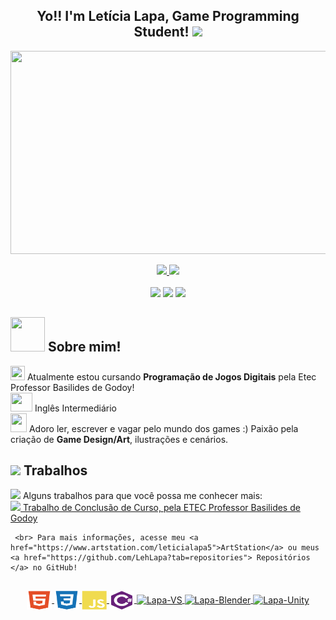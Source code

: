 <h2 align="center"> Yo!! I'm Letícia Lapa, Game Programming Student! <img src="https://media.giphy.com/media/VgCDAzcKvsR6OM0uWg/giphy.gif" width="50"> </h2>

<div align="center">
 <img align="center" width="650" height="325" src="https://github.com/LehLapa/LehLapa/assets/128638269/cec0c9a6-8f1c-4dbd-b5a1-12a768bc2034"> 
</div>
<br>
<div align="center">
  <a href="https://github.com/LehLapa">
  <img height="150em" src="https://github-readme-stats.vercel.app/api?username=LehLapa&show_icons=true&theme=dark&include_all_commits=tru&count_private+true"/>
  <img height="150em" src="https://github-readme-stats.vercel.app/api/top-langs/?username=LehLapa&layout=compact&theme=dark"/>
</div> 
<br>
<div align="center">
  <a href="https://www.instagram.com/whoislapa_/ target="_blanck"> <img src="https://img.shields.io/badge/Instagram-E4405F?style=for-the-badge&logo=instagram&logoColor=white"></a>
  <a href="leticiadalapa@gmail.com"> <img src="https://img.shields.io/badge/Gmail-D14836?style=for-the-badge&logo=gmail&logoColor=white" target="_blanck"></a>
  <a href="https://www.linkedin.com/in/letícia-lapa-2710b6280/" target="_blanck"> <img src="https://img.shields.io/badge/LinkedIn-0077B5?style=for-the-badge&logo=linkedin&logoColor=white"></a><br>
</div>

 ## <img height="55" width="55" src="https://github.com/LehLapa/LehLapa/assets/128638269/cb79d373-9bbe-4602-a5e2-264805ee1d8a">  Sobre mim!
 
<div align="left">
  <img height="23" width="23" src="https://github.com/LehLapa/LehLapa/assets/128638269/5e9d0b8d-ffbb-454a-be9a-e358044f59c5"> Atualmente estou cursando <b>Programação de Jogos Digitais</b> pela Etec Professor Basilides de Godoy!<br>
  <img height="30" width="35" src="https://github.com/LehLapa/LehLapa/assets/128638269/9bbdb5cc-74c4-494c-b5dc-4e040b5a6608"> Inglês Intermediário<br>
  <img height="30" width="26" src="https://github.com/LehLapa/LehLapa/assets/128638269/df97fe13-a78c-45cf-b8f7-0bac63807064"> Adoro ler, escrever e vagar pelo mundo dos games :) Paixão pela criação de <b>Game Design/Art</b>, ilustrações e cenários.<br>
 </div>

## <img height="40" src="https://github.com/LehLapa/LehLapa/assets/128638269/cfc284fe-0dc1-4240-a03a-1114bb77266d"> Trabalhos 

 <div align="left">
    <img height="20" src="https://terraria.wiki.gg/images/f/f3/Emote_Emotion_Alert.gif"> Alguns trabalhos para que você possa me conhecer mais: <br>
    <img height="23" src="https://github.com/LehLapa/LehLapa/assets/128638269/b6f00c02-99a3-4bb9-8d2f-aa988c5d09f2"><a href="https://github.com/YosagiGames"> Trabalho de Conclusão de Curso, pela ETEC Professor Basilides de Godoy </a><br>

     <br> Para mais informações, acesse meu <a href="https://www.artstation.com/leticialapa5">ArtStation</a> ou meus <a href="https://github.com/LehLapa?tab=repositories"> Repositórios </a> no GitHub!
  </div>

  ##

<div align="center">
 <div style="display: inline_block"> 
  <a href="https://www.w3.org/html/" target="_blank" rel="noreferrer"> <img align="center" alt="Lapa-HTML" height="30" width="40" src="https://raw.githubusercontent.com/devicons/devicon/master/icons/html5/html5-plain.svg">
  <a href="https://www.w3schools.com/css/" target="_blanck" rel="noreferrer"> <img align="center" alt="Lapa-CSS" height="30" width="40" src="https://raw.githubusercontent.com/devicons/devicon/master/icons/css3/css3-plain.svg">
  <a href="https://developer.mozilla.org/en-US/docs/Web/JavaScript" target="_blanck" rel="noreferrer"> <img align="center" alt="Lapa-Js" height="30" width="40" src="https://raw.githubusercontent.com/devicons/devicon/master/icons/javascript/javascript-plain.svg">
  <a href="https://www.w3schools.com/cs/" target="_blanck" rel="noreferrer"> <img align="center" alt="Lapa-Csharp" height="30" width="40" src="https://raw.githubusercontent.com/devicons/devicon/master/icons/csharp/csharp-plain.svg">
  <a href="https://visualstudio.microsoft.com/pt-br/" target="_blanck" rel="noreferrer"> <img align="center" alt="Lapa-VS" height="30" width="40" src="https://cdn.jsdelivr.net/gh/devicons/devicon/icons/visualstudio/visualstudio-plain.svg"> 
  <a href="https://www.blender.org" target="_blanck" rel="noreferrer"> <img align="center" alt="Lapa-Blender" height="30" width="40" src="https://cdn.jsdelivr.net/gh/devicons/devicon/icons/blender/blender-original.svg">
  <a href="https://unity.com" target="_blanck" rel="noreferrer"> <img align="center" alt="Lapa-Unity" height="30" width="40" src="https://cdn.jsdelivr.net/gh/devicons/devicon/icons/unity/unity-original.svg">
</div>



